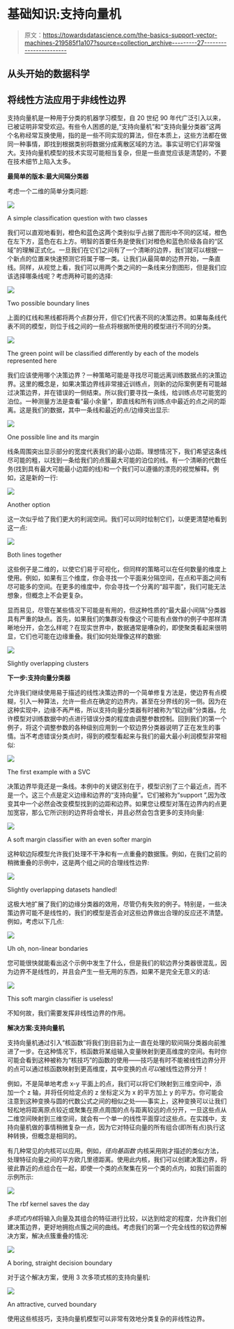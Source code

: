 # 基础知识:支持向量机

> 原文：<https://towardsdatascience.com/the-basics-support-vector-machines-219585f1a107?source=collection_archive---------27----------------------->

## 从头开始的数据科学

## 将线性方法应用于非线性边界

支持向量机是一种用于分类的机器学习模型，自 20 世纪 90 年代广泛引入以来，已被证明非常受欢迎。有些令人困惑的是,“支持向量机”和“支持向量分类器”这两个名称经常互换使用，指的是一些不同实现的算法，但在本质上，这些方法都在做同一种事情，即找到根据类别将数据分成离散区域的方法。事实证明它们非常强大。支持向量机模型的技术实现可能相当复杂，但是一些直觉应该是清楚的，不要在技术细节上陷入太多。

**最简单的版本:最大间隔分类器**

考虑一个二维的简单分类问题:

![](img/a1cab1c4264cfdfbb4efb072d5ba3d37.png)

A simple classification question with two classes

我们可以直观地看到，橙色和蓝色这两个类别似乎占据了图形中不同的区域，橙色在左下方，蓝色在右上方。明智的首要任务是使我们对橙色和蓝色阶级各自的“区域”的理解正式化。一旦我们在它们之间有了一个清晰的边界，我们就可以根据一个新点的位置来快速预测它将属于哪一类。让我们从最简单的边界开始，一条直线。同样，从视觉上看，我们可以用两个类之间的一条线来分割图形，但是我们应该选择哪条线呢？考虑两种可能的选择:

![](img/c206307fdd8d1df308badcb0f4bce695.png)

Two possible boundary lines

上面的红线和黑线都将两个点群分开，但它们代表不同的决策边界。如果每条线代表不同的模型，则位于线之间的一些点将根据所使用的模型进行不同的分类。

![](img/1d22486e6b0545fc18488652f2bf3ce6.png)

The green point will be classified differently by each of the models represented here

我们应该使用哪个决策边界？一种策略可能是寻找尽可能远离训练数据点的决策边界。这里的概念是，如果决策边界线非常接近训练点，则新的边际案例更有可能越过决策边界，并在错误的一侧结束。所以我们要寻找一条线，给训练点尽可能宽的泊位。一种测量方法是查看“最小余量”，即直线和所有训练点中最近的点之间的距离。这是我们的数据，其中一条线和最近的点/边缘突出显示:

![](img/ffb92acdad217fbbc2935c42996b5327.png)

One possible line and its margin

线条周围突出显示部分的宽度代表我们的最小边距。理想情况下，我们希望这条线尽可能的粗，以找到一条给我们的点簇最大可能的泊位的线。有一个清晰的代数任务(找到具有最大可能最小边距的线)和一个我们可以遵循的漂亮的视觉解释。例如，这是新的一行:

![](img/7cb45c0c6ed74ad2c26a3daf6b3e7581.png)

Another option

这一次似乎给了我们更大的利润空间。我们可以同时绘制它们，以便更清楚地看到这一点:

![](img/6a9fae3364d230752b1f34f76efdca55.png)

Both lines together

这些例子是二维的，以使它们易于可视化，但同样的策略可以在任何数量的维度上使用。例如，如果有三个维度，你会寻找一个平面来分隔空间，在点和平面之间有尽可能多的空间。在更多的维度中，你会寻找一个分离的“超平面”，我们可能无法想象，但概念上不会更复杂。

显而易见，尽管在某些情况下可能是有用的，但这种性质的“最大最小间隔”分类器具有严重的缺点。首先，如果我们的集群没有像这个可能有点做作的例子中那样清晰地分开，会怎么样呢？在现实世界中，数据通常是嘈杂的，即使聚类看起来很明显，它们也可能在边缘重叠。我们如何处理像这样的数据:

![](img/014f8f76fffc5e233c5260508d3492c3.png)

Slightly overlapping clusters

**下一步:支持向量分类器**

允许我们继续使用易于描述的线性决策边界的一个简单修复方法是，使边界有点模糊，引入一种算法，允许一些点在确定的边界内，甚至在分界线的另一侧。因为在这种实现中，边缘不再严格，所以支持向量分类器有时被称为“软边缘”分类器。允许模型对训练数据中的点进行错误分类的程度由调整参数控制。回到我们的第一个例子，将这个调整参数的各种级别应用到一个软边界分类器说明了正在发生的事情。当不考虑错误分类点时，得到的模型看起来与我们的最大最小利润模型非常相似:

![](img/199090fa37adcb944cdc7b56f3c6c377.png)

The first example with a SVC

决策边界毕竟还是一条线。本例中的关键区别在于，模型识别了三个最近点，而不是一个。这三个点是定义边缘和边界的“支持向量”。它们被称为“support ”,因为改变其中一个必然会改变模型找到的边距和边界。如果您让模型对落在边界内的点更加宽容，那么它所识别的边界将会增长，并且必然会包含更多的支持向量:

![](img/58bdf0ae90b92694785916663522a44d.png)

A soft margin classifier with an even softer margin

这种软边际模型允许我们处理不干净和有一点重叠的数据簇。例如，在我们之前的稍微重叠的示例中，这是两个组之间的合理线性边界:

![](img/f3bfcd63fdd56ac93cec501dc2ba09ed.png)

Slightly overlapping datasets handled!

这极大地扩展了我们的边缘分类器的效用，尽管仍有失败的例子。特别是，一些决策边界可能不是线性的，我们的模型是否会对这些边界做出合理的反应还不清楚。例如，考虑以下几点:

![](img/4936b5ba79f5403aaf757e626517ce6c.png)

Uh oh, non-linear bondaries

您可能很快就能看出这个示例中发生了什么，但是我们的软边界分类器很混乱，因为边界不是线性的，并且会产生一些无用的东西，如果不是完全无意义的话:

![](img/c629eb42ee26494aefd9a73853ac48ad.png)

This soft margin classifier is useless!

不知何故，我们需要发挥非线性边界的作用。

**解决方案:支持向量机**

支持向量机通过引入“核函数”将我们到目前为止一直在处理的软间隔分类器向前推进了一步。在这种情况下，核函数将某组输入变量映射到更高维度的空间。有时你可能会看到这种被称为“核技巧”的函数的使用——技巧是有时不能被线性边界分开的点可以通过核函数映射到更高维度，其中变换的点*可以*被线性边界分开！

例如，不是简单地考虑 x-y 平面上的点，我们可以将它们映射到三维空间中，添加一个 z 轴，并将任何给定点的 z 坐标定义为 x 的平方加上 y 的平方。你可能会注意到这种变换与圆的代数公式之间的相似之处——事实上，这种变换可以让我们轻松地将距离原点较近或聚集在原点周围的点与距离较远的点分开，一旦这些点从二维空间映射到三维空间，就会有一个单一的线性平面穿过这些点。在实践中，支持向量机做的事情稍微复杂一点，因为它对特征向量的所有组合(即所有点)执行这种转换，但概念是相同的。

有几种常见的内核可以应用。例如，*径向基函数* 内核采用刚才描述的类似方法，处理特征向量之间的平方欧几里德距离。使用此内核，我们可以创建决策边界，将彼此靠近的点组合在一起，即使一个类的点聚集在另一个类的点内，如我们前面的示例所示:

![](img/7c617d12b13986e945d35c6e6da09914.png)

The rbf kernel saves the day

*多项式内核*将输入向量及其组合的特征进行比较，以达到给定的程度，允许我们创建决策边界，更好地拥抱点簇之间的曲线。考虑我们的第一个完全线性的软边界解决方案，解决点簇重叠的情况:

![](img/f3bfcd63fdd56ac93cec501dc2ba09ed.png)

A boring, straight decision boundary

对于这个解决方案，使用 3 次多项式核的支持向量机:

![](img/aad852e84f702f5782cb02e17d3055ff.png)

An attractive, curved boundary

使用这些核技巧，支持向量机模型可以非常有效地分类复杂的非线性边界。